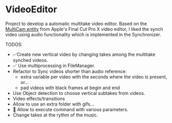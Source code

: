 # VideoEditor

Project to develop a automatic multitake video editor. Based on the [MultiCam entity](https://support.apple.com/guide/final-cut-pro/ver23c764f1/mac) from Apple's Final Cut Pro X video editor, I liked the synch video using audio functionality which is implemented in the Synchronizer.

TODOS:
- ✅Create new vertical video by changing takes among the multitake synched videos.
- ✅ Use multiprocessing in FileManager.
- Refactor to Sync videos shorter than audio reference:
    - extra variable per video with the seconds where the video is present, or...
    - pad videos with black frames at begin and end
- Use Object detection to choose vertical subtakes from videos.
- Video effects/transitions
- Allow to use an extra folder with gifs...
- 🚧 Allow to execute command with various parameters.
- Change takes at the rythm of the music.

